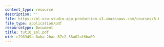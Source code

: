```yaml
---
content_type: resource
description: ''
file: https://ol-ocw-studio-app-production.s3.amazonaws.com/courses/6-041-probabilistic-systems-analysis-and-applied-probability-spring-2006/c298949a8aba2bac67c236a02af6ba09_tut10_sol.pdf
file_type: application/pdf
resourcetype: Document
title: tut10_sol.pdf
uid: c298949a-8aba-2bac-67c2-36a02af6ba09
---
```


